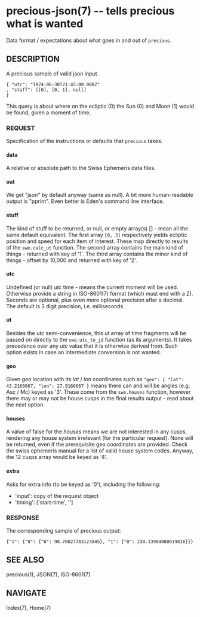 precious-json(7) -- tells precious what is wanted
=================================================

Data format / expectations about what goes in and out of `precious`.


## DESCRIPTION

A precious sample of valid json input.

    { "utc": "1974-06-30T21:45:00.000Z"
    , "stuff": [[0], [0, 1], null]
    }

This query is about where on the ecliptic (0) the Sun (0) and Moon (1) would be found, given a moment of time.

### REQUEST

Specification of the instructions or defaults that `precious` takes.

#### data

A relative or absolute path to the Swiss Ephemeris data files.

#### out

We get "json" by default anyway (same as null).  A bit more human-readable output is "pprint".  Even better is Eden's command line interface.

#### stuff

The kind of stuff to be returned, or null, or empty array(s) [] - mean all the same default equivalent.  The first array `[0, 3]` respectively yields ecliptic position and speed for each item of interest.  These map directly to results of the `swe.calc_ut` function.  The second array contains the main kind of things - returned with key of '1'.  The third array contains the minor kind of things - offset by 10,000 and returned with key of '2'.

#### utc

Undefined (or null) _utc_ time - means the current moment will be used.  Otherwise provide a string in ISO-8601(7) format (which must end with a Z).  Seconds are optional, plus even more optional precision after a decimal.  The default is 3 digit precision, i.e. milliseconds.

#### ut

Besides the _utc_ semi-convenience, this _ut_ array of time fragments will be passed on directly to the `swe.utc_to_jd` function (as its arguments).  It takes precedence over any _utc_ value that it is otherwise derived from.  Such option exists in case an intermediate conversion is not wanted.

#### geo

Given _geo_ location with its _lat_ / _lon_ coordinates such as `"geo": { "lat": 43.2166667, "lon": 27.9166667 }` means there can and will be angles (e.g. Asc / Mc) keyed as '3'.  These come from the `swe.houses` function, however there may or may not be house cusps in the final results output - read about the next option.

#### houses

A value of false for the _houses_ means we are not interested in any cusps, rendering any house system irrelevant (for the particular request).  None will be returned, even if the prerequisite geo coordinates are provided.  Check the swiss ephemeris manual for a list of valid house system codes.  Anyway, the 12 cusps array would be keyed as '4'.

#### extra

Asks for extra info (to be keyed as '0'), including the following:

* 'input': copy of the request object
* 'timing': ['start-time', '<end-time>']


### RESPONSE

The corresponding sample of precious output:

    {"1": {"0": {"0": 98.70827783123845}, "1": {"0": 238.13984880619816}}}


## SEE ALSO

precious(1), JSON(7), ISO-8601(7)


## NAVIGATE

Index(7), Home(7)
